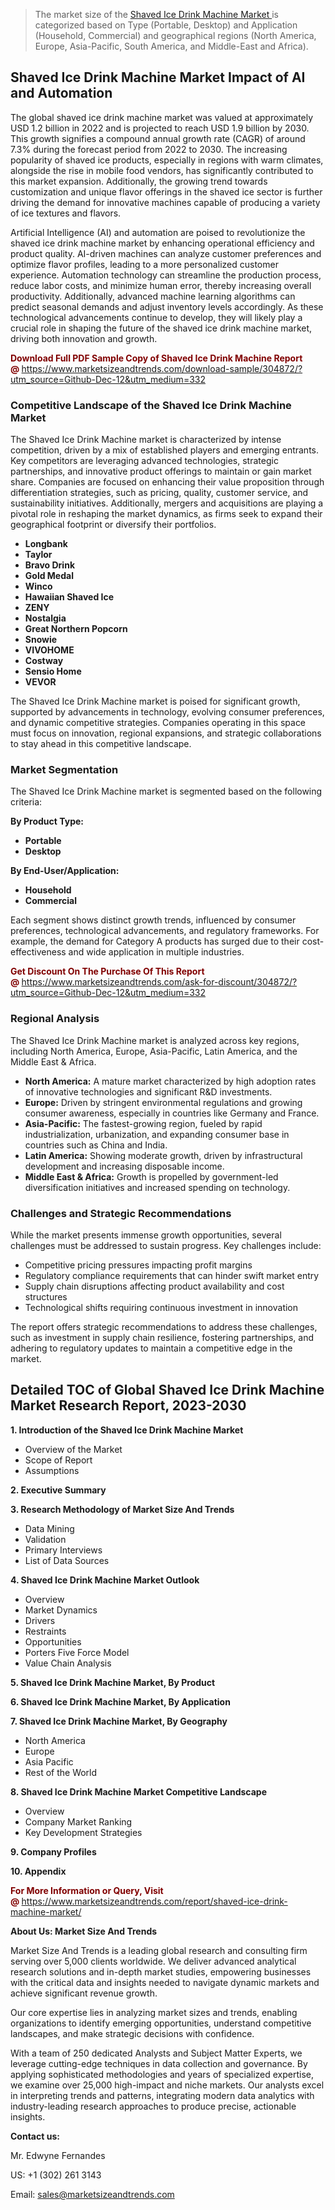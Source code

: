 <blockquote><p>The market size of the <a href="https://www.marketsizeandtrends.com/download-sample/304872/?utm_source=Github-Dec-12&amp;utm_medium=332" target="_blank">Shaved Ice Drink Machine Market </a>is categorized based on Type (Portable, Desktop) and Application (Household, Commercial) and geographical regions (North America, Europe, Asia-Pacific, South America, and Middle-East and Africa).</p></blockquote><p><h2>Shaved Ice Drink Machine Market Impact of AI and Automation</h2><p>The global shaved ice drink machine market was valued at approximately USD 1.2 billion in 2022 and is projected to reach USD 1.9 billion by 2030. This growth signifies a compound annual growth rate (CAGR) of around 7.3% during the forecast period from 2022 to 2030. The increasing popularity of shaved ice products, especially in regions with warm climates, alongside the rise in mobile food vendors, has significantly contributed to this market expansion. Additionally, the growing trend towards customization and unique flavor offerings in the shaved ice sector is further driving the demand for innovative machines capable of producing a variety of ice textures and flavors.</p><p>Artificial Intelligence (AI) and automation are poised to revolutionize the shaved ice drink machine market by enhancing operational efficiency and product quality. AI-driven machines can analyze customer preferences and optimize flavor profiles, leading to a more personalized customer experience. Automation technology can streamline the production process, reduce labor costs, and minimize human error, thereby increasing overall productivity. Additionally, advanced machine learning algorithms can predict seasonal demands and adjust inventory levels accordingly. As these technological advancements continue to develop, they will likely play a crucial role in shaping the future of the shaved ice drink machine market, driving both innovation and growth.</p></p><p><strong><span style="color: #800000;">Download Full PDF Sample Copy of Shaved Ice Drink Machine Report @</span>&nbsp;</strong><a href="https://www.marketsizeandtrends.com/download-sample/304872/?utm_source=Github-Dec-12&amp;utm_medium=332">https://www.marketsizeandtrends.com/download-sample/304872/?utm_source=Github-Dec-12&amp;utm_medium=332</a></p><h3>Competitive Landscape of the Shaved Ice Drink Machine Market</h3><p>The Shaved Ice Drink Machine market is characterized by intense competition, driven by a mix of established players and emerging entrants. Key competitors are leveraging advanced technologies, strategic partnerships, and innovative product offerings to maintain or gain market share. Companies are focused on enhancing their value proposition through differentiation strategies, such as pricing, quality, customer service, and sustainability initiatives. Additionally, mergers and acquisitions are playing a pivotal role in reshaping the market dynamics, as firms seek to expand their geographical footprint or diversify their portfolios.</p><p><strong><p><ul><li>Longbank </li><li> Taylor </li><li> Bravo Drink </li><li> Gold Medal </li><li> Winco </li><li> Hawaiian Shaved Ice </li><li> ZENY </li><li> Nostalgia </li><li> Great Northern Popcorn </li><li> Snowie </li><li> VIVOHOME </li><li> Costway </li><li> Sensio Home </li><li> VEVOR</p></li></ul></p></strong></p><p>The Shaved Ice Drink Machine market is poised for significant growth, supported by advancements in technology, evolving consumer preferences, and dynamic competitive strategies. Companies operating in this space must focus on innovation, regional expansions, and strategic collaborations to stay ahead in this competitive landscape.</p><h3>Market Segmentation</h3><p>The Shaved Ice Drink Machine market is segmented based on the following criteria:</p><p><strong>By Product Type:</strong></p><p><strong><p><ul><li>Portable </li><li> Desktop</p></li></ul></p></strong></p><p><strong>By End-User/Application:</strong></p><p><strong><p><ul><li>Household </li><li> Commercial</p></li></ul></p></strong></p><p>Each segment shows distinct growth trends, influenced by consumer preferences, technological advancements, and regulatory frameworks. For example, the demand for Category A products has surged due to their cost-effectiveness and wide application in multiple industries.</p><p><strong><span style="color: #800000;">Get Discount On The Purchase Of This Report @&nbsp;</span></strong><a href="https://www.marketsizeandtrends.com/ask-for-discount/304872/?utm_source=Github-Dec-12&amp;utm_medium=332">https://www.marketsizeandtrends.com/ask-for-discount/304872/?utm_source=Github-Dec-12&amp;utm_medium=332</a></p><h3>Regional Analysis</h3><p>The Shaved Ice Drink Machine market is analyzed across key regions, including North America, Europe, Asia-Pacific, Latin America, and the Middle East &amp; Africa.</p><ul><li><strong>North America:</strong> A mature market characterized by high adoption rates of innovative technologies and significant R&amp;D investments.</li><li><strong>Europe:</strong> Driven by stringent environmental regulations and growing consumer awareness, especially in countries like Germany and France.</li><li><strong>Asia-Pacific:</strong> The fastest-growing region, fueled by rapid industrialization, urbanization, and expanding consumer base in countries such as China and India.</li><li><strong>Latin America:</strong> Showing moderate growth, driven by infrastructural development and increasing disposable income.</li><li><strong>Middle East &amp; Africa:</strong> Growth is propelled by government-led diversification initiatives and increased spending on technology.</li></ul><h3>Challenges and Strategic Recommendations</h3><p>While the market presents immense growth opportunities, several challenges must be addressed to sustain progress. Key challenges include:</p><ul><li>Competitive pricing pressures impacting profit margins</li><li>Regulatory compliance requirements that can hinder swift market entry</li><li>Supply chain disruptions affecting product availability and cost structures</li><li>Technological shifts requiring continuous investment in innovation</li></ul><p>The report offers strategic recommendations to address these challenges, such as investment in supply chain resilience, fostering partnerships, and adhering to regulatory updates to maintain a competitive edge in the market.</p><h2>Detailed TOC of Global Shaved Ice Drink Machine Market Research Report, 2023-2030</h2><p><strong>1. Introduction of the Shaved Ice Drink Machine Market</strong></p><ul><li>Overview of the Market</li><li>Scope of Report</li><li>Assumptions&nbsp;</li></ul><p><strong>2. Executive Summary</strong></p><p><strong>3. Research Methodology of <strong>Market Size And Trends</strong></strong></p><ul><li>Data Mining</li><li>Validation</li><li>Primary Interviews</li><li>List of Data Sources&nbsp;</li></ul><p><strong>4. Shaved Ice Drink Machine Market Outlook</strong></p><ul><li>Overview</li><li>Market Dynamics</li><li>Drivers</li><li>Restraints</li><li>Opportunities</li><li>Porters Five Force Model</li><li>Value Chain Analysis&nbsp;</li></ul><p><strong>5. Shaved Ice Drink Machine Market, By Product</strong></p><p><strong>6. Shaved Ice Drink Machine Market, By Application</strong></p><p><strong>7. Shaved Ice Drink Machine Market, By Geography</strong></p><ul><li>North America</li><li>Europe</li><li>Asia Pacific</li><li>Rest of the World&nbsp;</li></ul><p><strong>8. Shaved Ice Drink Machine Market Competitive Landscape</strong></p><ul><li>Overview</li><li>Company Market Ranking</li><li>Key Development Strategies&nbsp;</li></ul><p><strong>9. Company Profiles</strong></p><p><strong>10. Appendix</strong></p><p><strong><span style="color: #800000;">For More Information or Query, Visit @&nbsp;</span></strong><a href="https://www.marketsizeandtrends.com/report/shaved-ice-drink-machine-market/">https://www.marketsizeandtrends.com/report/shaved-ice-drink-machine-market/</a></p><p></p><p><strong>About Us:&nbsp;Market Size And Trends</strong></p><p>Market Size And Trends&nbsp;is a leading global research and consulting firm serving over 5,000 clients worldwide. We deliver advanced analytical research solutions and in-depth market studies, empowering businesses with the critical data and insights needed to navigate dynamic markets and achieve significant revenue growth.</p><p>Our core expertise lies in analyzing market sizes and trends, enabling organizations to identify emerging opportunities, understand competitive landscapes, and make strategic decisions with confidence.</p><p>With a team of 250 dedicated Analysts and Subject Matter Experts, we leverage cutting-edge techniques in data collection and governance. By applying sophisticated methodologies and years of specialized expertise, we examine over 25,000 high-impact and niche markets. Our analysts excel in interpreting trends and patterns, integrating modern data analytics with industry-leading research approaches to produce precise, actionable insights.</p><p><strong>Contact us:</strong></p><p>Mr. Edwyne Fernandes</p><p>US: +1 (302) 261 3143</p><p>Email: <a href="mailto:sales@marketsizeandtrends.com">sales@marketsizeandtrends.com</a>&nbsp;</p>
